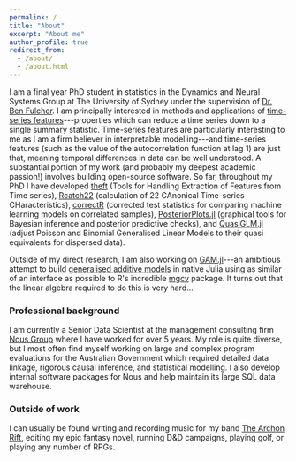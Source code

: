 ```yaml
---
permalink: /
title: "About"
excerpt: "About me"
author_profile: true
redirect_from: 
  - /about/
  - /about.html
---
```


I am a final year PhD student in statistics in the Dynamics and Neural Systems Group at The University of Sydney under the supervision of [Dr. Ben Fulcher](http://www.benfulcher.com/). I am principally interested in methods and applications of [time-series features](https://arxiv.org/abs/1709.08055)---properties which can reduce a time series down to a single summary statistic. Time-series features are particularly interesting to me as I am a firm believer in interpretable modelling---and time-series features (such as the value of the autocorrelation function at lag 1) are just that, meaning temporal differences in data can be well understood. A substantial portion of my work (and probably my deepest academic passion!) involves building open-source software. So far, throughout my PhD I have developed [theft](https://hendersontrent.github.io/theft/) (Tools for Handling Extraction of Features from Time series), [Rcatch22](https://github.com/hendersontrent/Rcatch22) (calculation of 22 CAnonical Time-series CHaracteristics), [correctR](https://hendersontrent.github.io/correctR/) (corrected test statistics for comparing machine learning models on correlated samples), [PosteriorPlots.jl](https://github.com/hendersontrent/PosteriorPlots.jl) (graphical tools for Bayesian inference and posterior predictive checks), and [QuasiGLM.jl](https://github.com/hendersontrent/QuasiGLM.jl) (adjust Poisson and Binomial Generalised Linear Models to their quasi equivalents for dispersed data).

Outside of my direct research, I am also working on [GAM.jl](https://github.com/hendersontrent/GAM.jl)---an ambitious attempt to build [generalised additive models](https://en.wikipedia.org/wiki/Generalized_additive_model) in native Julia using as similar of an interface as possible to R's incredible [mgcv](https://cran.r-project.org/web/packages/mgcv/index.html) package. It turns out that the linear algebra required to do this is very hard...

### Professional background

I am currently a Senior Data Scientist at the management consulting firm [Nous Group](https://nousgroup.com/people/trent-henderson/) where I have worked for over 5 years. My role is quite diverse, but I most often find myself working on large and complex program evaluations for the Australian Government which required detailed data linkage, rigorous causal inference, and statistical modelling. I also develop internal software packages for Nous and help maintain its large SQL data warehouse.

### Outside of work

I can usually be found writing and recording music for my band [The Archon Rift](https://thearchonrift.bandcamp.com/), editing my epic fantasy novel, running D&D campaigns, playing golf, or playing any number of RPGs.

